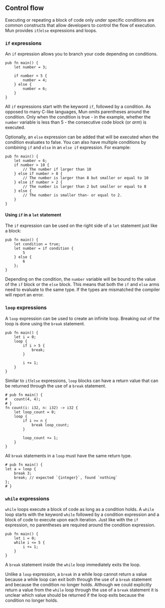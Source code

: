 ## Control flow

Executing or repeating a block of code only under specific conditions are common constructs that allow developers to control the flow of execution. 
Mun provides `if`/`else` expressions and loops.

### `if` expressions

An `if` expression allows you to branch your code depending on conditions.

```mun
pub fn main() {
    let number = 3;

    if number < 5 {
        number = 4;
    } else {
        number = 6;
    }
}
```

All `if` expressions start with the keyword `if`, followed by a condition. 
As opposed to many C-like languages, Mun omits parentheses around the condition.
Only when the condition is true - in the example, whether the `number` variable is less than 5 - the consecutive code block (or *arm*) is executed.

Optionally, an `else` expression can be added that will be executed when the condition evaluates to false. 
You can also have multiple conditions by combining `if` and `else` in an `else if` expression. 
For example:

```mun
pub fn main() {
    let number = 6;
    if number > 10 {
        // The number if larger than 10
    } else if number > 8 {
        // The number is larger than 8 but smaller or equal to 10
    } else if number > 2 {
        // The number is larger than 2 but smaller or equal to 8
    } else {
        // The number is smaller than- or equal to 2.
    }
}
```

#### Using `if` in a `let` statement

The `if` expression can be used on the right side of a `let` statement just like a block:

```mun
pub fn main() {
    let condition = true;
    let number = if condition {
        5
    } else {
        6
    };
}
```

Depending on the condition, the `number` variable will be bound to the value of the `if` block or the `else` block. 
This means that both the `if` and `else` arms need to evaluate to the same type. 
If the types are mismatched the compiler will report an error.

### `loop` expressions

A `loop` expression can be used to create an infinite loop. 
Breaking out of the loop is done using the `break` statement.

```mun
pub fn main() {
    let i = 0;
    loop {
        if i > 5 {
            break;
        }

        i += 1;
    }
}
```

Similar to `if`/`else` expressions, `loop` blocks can have a return value that can be returned through the use of a `break` statement.

```mun
# pub fn main() {
#   count(4, 4);
# }
fn count(i: i32, n: i32) -> i32 {
    let loop_count = 0;
    loop {
        if i >= n {
            break loop_count;
        }

        loop_count += 1;
    }
}
```

All `break` statements in a `loop` must have the same return type.

```mun,compile_fail
# pub fn main() {
let a = loop {
    break 3;
    break; // expected `{integer}`, found `nothing`
};
# }
```

### `while` expressions

`while` loops execute a block of code as long as a condition holds. 
A `while` loop starts with the keyword `while` followed by a condition expression and a block of code to execute upon each iteration. 
Just like with the `if` expression, no parentheses are required around the condition expression.

```mun
pub fn main() {
    let i = 0;
    while i <= 5 {
        i += 1;
    }
}
```

A `break` statement inside the `while` loop immediately exits the loop.

Unlike a `loop` expression, a `break` in a while loop cannot return a value because a while loop can exit both through the use of a `break` statement and because the condition no longer holds. 
Although we could explicitly return a value from the `while` loop through the use of a `break` statement it is unclear which value should be returned if the loop exits because the condition no longer holds.
